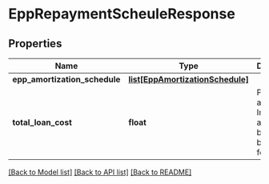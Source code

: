 # EppRepaymentScheuleResponse

## Properties
Name | Type | Description | Notes
------------ | ------------- | ------------- | -------------
**epp_amortization_schedule** | [**list[EppAmortizationSchedule]**](EppAmortizationSchedule.md) |  | [optional] 
**total_loan_cost** | **float** | Principal and total Interest amount to be paid by borrower for the loan. | [optional] 

[[Back to Model list]](../README.md#documentation-for-models) [[Back to API list]](../README.md#documentation-for-api-endpoints) [[Back to README]](../README.md)

